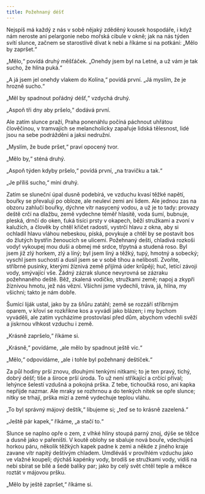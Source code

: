 ```yaml
---
title: Požehnaný déšť
---
```


Nejspíš má každý z nás v sobě nějaký zděděný kousek hospodáře, i když nám neroste ani pelargonie nebo mořská cibule v okně; jak na nás týden svítí slunce, začnem se starostlivě dívat k nebi a říkáme si na potkání: „Mělo by zapršet.“

„Mělo,“ povídá druhý měšťáček. „Onehdy jsem byl na Letné, a už vám je tak sucho, že hlína puká.“

„A já jsem jel onehdy vlakem do Kolína,“ povídá první. „Já myslím, že je hrozně sucho.“

„Měl by spadnout pořádný déšť,“ vzdychá druhý.

„Aspoň tři dny aby pršelo,“ dodává první.

Ale zatím slunce praží, Praha ponenáhlu počíná páchnout uhřátou člověčinou, v tramvajích se melancholicky zapařuje lidská tělesnost, lidé jsou na sebe podrážděni a jaksi nedružní.

„Myslím, že bude pršet,“ praví opocený tvor.

„Mělo by,“ sténá druhý.

„Aspoň týden kdyby pršelo,“ povídá první, „na travičku a tak.“

„Je příliš sucho,“ míní druhý.

Zatím se sluneční úpal dusně podebírá, ve vzduchu kvasí těžké napětí, bouřky se převalují po obloze, ale neuleví zemi ani lidem. Ale jednou zas na obzoru zahlučí bouřky, dýchne vítr nasycený vodou, a už je to tady: provazy deště crčí na dlažbu, země vydechne téměř hlasitě, voda šumí, bubnuje, pleská, drnčí do oken, ťuká tisíci prsty v okapech, běží stružkami a zvoní v kalužích, a člověk by chtěl křičet radostí, vystrčí hlavu z okna, aby si ochladil hlavu vláhou nebeskou, píská, povykuje a chtěl by se postavit bos do žlutých bystřin ženoucích se ulicemi. Požehnaný dešti, chladivá rozkoši vody! vykoupej mou duši a obmej mé srdce, třpytná a studená roso. Byl jsem již zlý horkem, zlý a líný; byl jsem líný a těžký, tupý, hmotný a sobecký; vyschl jsem suchostí a dusil jsem se v sobě tíhou a nelibostí. Zvoňte, stříbrné pusinky, kterými žíznivá země přijímá úder krůpějí; huč, letící závoji vody, smývající vše. Žádný zázrak slunce nevyrovná se zázraku požehnaného deště. Běž, zkalená vodičko, stružkami země; napoj a zkypři žíznivou hmotu, jež nás vězní. Všichni jsme vydechli, tráva, já, hlína, my všichni; takto je nám dobře.

Šumící liják ustal, jako by za šňůru zatáhl; země se rozzáří stříbrným oparem, v křoví se rozkřikne kos a vyvádí jako blázen; i my bychom vyváděli, ale zatím vycházíme prostovlasí před dům, abychom vdechli svěží a jiskrnou vlhkost vzduchu i země.

„Krásně zapršelo,“ říkáme si.

„Krásně,“ povídáme, „ale mělo by spadnout ještě víc.“

„Mělo,“ odpovídáme, „ale i tohle byl požehnaný deštíček.“

Za půl hodiny prší znovu, dlouhými tenkými nitkami; to je ten pravý, tichý, dobrý déšť; tiše a široce prší úroda. To už není stříkající a crčící příval; lehýnce šelestí vzdušná a pokojná prška. Z tebe, tichoučká roso, ani kapka nepřijde nazmar. Ale mraky se rozhrnou a do tenkých nitek se opře slunce; nitky se trhají, prška mizí a země vydechuje teplou vláhu.

„To byl správný májový deštík,“ libujeme si; „teď se to krásně zazelená.“

„Ještě pár kapek,“ říkáme, „a stačí to.“

Slunce se naplno opře o zem, z vlhké hlíny stoupá parný znoj, dýše se těžce a dusně jako v pařeništi. V koutě oblohy se sbaluje nová bouře, vdechuješ horkou páru, několik těžkých kapek padne k zemi a někde z jiného kraje zavane vítr napitý deštivým chladem. Umdléváš v provlhlém vzduchu jako ve vlažné koupeli; dýcháš kapénky vody, brodíš se stružkami vody, vidíš na nebi sbírat se bílé a šedé balíky par; jako by celý svět chtěl teple a měkce roztát v májovou pršku.

„Mělo by ještě zapršet,“ říkáme si.

